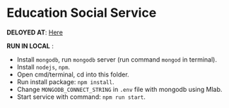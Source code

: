 # Education Social Service

**DELOYED AT**:  [Here](https://esservice.herokuapp.com)

**RUN IN LOCAL** :

- Install `mongodb`, run `mongodb` server (run command `mongod` in terminal).
- Install `nodejs`, `npm`.
- Open cmd/terminal, cd into this folder.
- Run install package: `npm install`.
- Change `MONGODB_CONNECT_STRING` in `.env` file with mongodb using Mlab.
- Start service with command: `npm run start`.